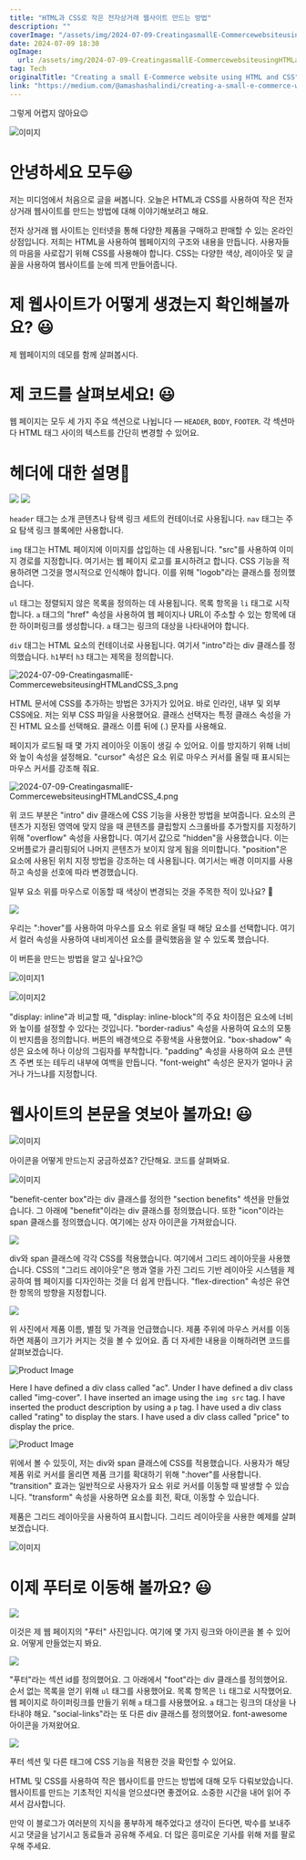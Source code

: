 ```yaml
---
title: "HTML과 CSS로 작은 전자상거래 웹사이트 만드는 방법"
description: ""
coverImage: "/assets/img/2024-07-09-CreatingasmallE-CommercewebsiteusingHTMLandCSS_0.png"
date: 2024-07-09 18:30
ogImage:
  url: /assets/img/2024-07-09-CreatingasmallE-CommercewebsiteusingHTMLandCSS_0.png
tag: Tech
originalTitle: "Creating a small E-Commerce website using HTML and CSS"
link: "https://medium.com/@amashashalindi/creating-a-small-e-commerce-website-using-html-and-css-df799808d12"
---
```


그렇게 어렵지 않아요😉

![이미지](/assets/img/2024-07-09-CreatingasmallE-CommercewebsiteusingHTMLandCSS_0.png)

# 안녕하세요 모두😃

저는 미디엄에서 처음으로 글을 써봅니다. 오늘은 HTML과 CSS를 사용하여 작은 전자 상거래 웹사이트를 만드는 방법에 대해 이야기해보려고 해요.

<div class="content-ad"></div>

전자 상거래 웹 사이트는 인터넷을 통해 다양한 제품을 구매하고 판매할 수 있는 온라인 상점입니다. 저희는 HTML을 사용하여 웹페이지의 구조와 내용을 만듭니다. 사용자들의 마음을 사로잡기 위해 CSS를 사용해야 합니다. CSS는 다양한 색상, 레이아웃 및 글꼴을 사용하여 웹사이트를 눈에 띄게 만들어줍니다.

# 제 웹사이트가 어떻게 생겼는지 확인해볼까요? 😃

제 웹페이지의 데모를 함께 살펴봅시다.

# 제 코드를 살펴보세요! 😃

<div class="content-ad"></div>

웹 페이지는 모두 세 가지 주요 섹션으로 나뉩니다 — `HEADER`, `BODY`, `FOOTER`. 각 섹션마다 HTML 태그 사이의 텍스트를 간단히 변경할 수 있어요.

# 헤더에 대한 설명🤔

<img src="/assets/img/2024-07-09-CreatingasmallE-CommercewebsiteusingHTMLandCSS_1.png" />

<img src="/assets/img/2024-07-09-CreatingasmallE-CommercewebsiteusingHTMLandCSS_2.png" />

<div class="content-ad"></div>

`header` 태그는 소개 콘텐츠나 탐색 링크 세트의 컨테이너로 사용됩니다. `nav` 태그는 주요 탐색 링크 블록에만 사용합니다.

`img` 태그는 HTML 페이지에 이미지를 삽입하는 데 사용됩니다. "src"를 사용하여 이미지 경로를 지정합니다. 여기서는 웹 페이지 로고를 표시하려고 합니다. CSS 기능을 적용하려면 그것을 명시적으로 인식해야 합니다. 이를 위해 "logob"라는 클래스를 정의했습니다.

`ul` 태그는 정렬되지 않은 목록을 정의하는 데 사용됩니다. 목록 항목을 `li` 태그로 시작합니다. `a` 태그의 "href" 속성을 사용하여 웹 페이지나 URL이 주소할 수 있는 항목에 대한 하이퍼링크를 생성합니다. `a` 태그는 링크의 대상을 나타내어야 합니다.

`div` 태그는 HTML 요소의 컨테이너로 사용됩니다. 여기서 "intro"라는 div 클래스를 정의했습니다. `h1`부터 `h3` 태그는 제목을 정의합니다.

<div class="content-ad"></div>

![2024-07-09-CreatingasmallE-CommercewebsiteusingHTMLandCSS_3.png](/assets/img/2024-07-09-CreatingasmallE-CommercewebsiteusingHTMLandCSS_3.png)

HTML 문서에 CSS를 추가하는 방법은 3가지가 있어요. 바로 인라인, 내부 및 외부 CSS에요. 저는 외부 CSS 파일을 사용했어요. 클래스 선택자는 특정 클래스 속성을 가진 HTML 요소를 선택해요. 클래스 이름 뒤에 (.) 문자를 사용해요.

페이지가 로드될 때 몇 가지 레이아웃 이동이 생길 수 있어요. 이를 방지하기 위해 너비와 높이 속성을 설정해요. "cursor" 속성은 요소 위로 마우스 커서를 올릴 때 표시되는 마우스 커서를 강조해 줘요.

![2024-07-09-CreatingasmallE-CommercewebsiteusingHTMLandCSS_4.png](/assets/img/2024-07-09-CreatingasmallE-CommercewebsiteusingHTMLandCSS_4.png)

<div class="content-ad"></div>

위 코드 부분은 "intro" div 클래스에 CSS 기능을 사용한 방법을 보여줍니다. 요소의 콘텐츠가 지정된 영역에 맞지 않을 때 콘텐츠를 클립할지 스크롤바를 추가할지를 지정하기 위해 "overflow" 속성을 사용합니다. 여기서 값으로 "hidden"을 사용했습니다. 이는 오버플로가 클리핑되어 나머지 콘텐츠가 보이지 않게 됨을 의미합니다. "position"은 요소에 사용된 위치 지정 방법을 강조하는 데 사용됩니다. 여기서는 배경 이미지를 사용하고 속성을 선호에 따라 변경했습니다.

일부 요소 위를 마우스로 이동할 때 색상이 변경되는 것을 주목한 적이 있나요? 🤔

<img src="/assets/img/2024-07-09-CreatingasmallE-CommercewebsiteusingHTMLandCSS_5.png" />

우리는 ":hover"를 사용하여 마우스를 요소 위로 올릴 때 해당 요소를 선택합니다. 여기서 컬러 속성을 사용하여 내비게이션 요소를 클릭했음을 알 수 있도록 했습니다.

<div class="content-ad"></div>

이 버튼을 만드는 방법을 알고 싶나요?😉

![이미지1](/assets/img/2024-07-09-CreatingasmallE-CommercewebsiteusingHTMLandCSS_6.png)

![이미지2](/assets/img/2024-07-09-CreatingasmallE-CommercewebsiteusingHTMLandCSS_7.png)

"display: inline"과 비교할 때, "display: inline-block"의 주요 차이점은 요소에 너비와 높이를 설정할 수 있다는 것입니다. "border-radius" 속성을 사용하여 요소의 모퉁이 반지름을 정의합니다. 버튼의 배경색으로 주황색을 사용했어요. "box-shadow" 속성은 요소에 하나 이상의 그림자를 부착합니다. "padding" 속성을 사용하여 요소 콘텐츠 주변 또는 테두리 내부에 여백을 만듭니다. "font-weight" 속성은 문자가 얼마나 굵거나 가느냐를 지정합니다.

<div class="content-ad"></div>

# 웹사이트의 본문을 엿보아 볼까요! 😃

![이미지](/assets/img/2024-07-09-CreatingasmallE-CommercewebsiteusingHTMLandCSS_8.png)

아이콘을 어떻게 만드는지 궁금하셨죠? 간단해요. 코드를 살펴봐요.

![이미지](/assets/img/2024-07-09-CreatingasmallE-CommercewebsiteusingHTMLandCSS_9.png)

<div class="content-ad"></div>

"benefit-center box"라는 div 클래스를 정의한 "section benefits" 섹션을 만들었습니다. 그 아래에 "benefit"이라는 div 클래스를 정의했습니다. 또한 "icon"이라는 span 클래스를 정의했습니다. 여기에는 상자 아이콘을 가져왔습니다.

<img src="/assets/img/2024-07-09-CreatingasmallE-CommercewebsiteusingHTMLandCSS_10.png" />

div와 span 클래스에 각각 CSS를 적용했습니다. 여기에서 그리드 레이아웃을 사용했습니다. CSS의 "그리드 레이아웃"은 행과 열을 가진 그리드 기반 레이아웃 시스템을 제공하여 웹 페이지를 디자인하는 것을 더 쉽게 만듭니다. "flex-direction" 속성은 유연한 항목의 방향을 지정합니다.

<img src="/assets/img/2024-07-09-CreatingasmallE-CommercewebsiteusingHTMLandCSS_11.png" />

<div class="content-ad"></div>

위 사진에서 제품 이름, 별점 및 가격을 언급했습니다. 제품 주위에 마우스 커서를 이동하면 제품이 크기가 커지는 것을 볼 수 있어요. 좀 더 자세한 내용을 이해하려면 코드를 살펴보겠습니다.

![Product Image](/assets/img/2024-07-09-CreatingasmallE-CommercewebsiteusingHTMLandCSS_12.png)

Here I have defined a div class called "ac". Under I have defined a div class called "img-cover". I have inserted an image using the `img src` tag. I have inserted the product description by using a `p` tag. I have used a div class called "rating" to display the stars. I have used a div class called "price" to display the price.

![Product Image](/assets/img/2024-07-09-CreatingasmallE-CommercewebsiteusingHTMLandCSS_13.png)

<div class="content-ad"></div>

위에서 볼 수 있듯이, 저는 div와 span 클래스에 CSS를 적용했습니다. 사용자가 해당 제품 위로 커서를 올리면 제품 크기를 확대하기 위해 ":hover"를 사용합니다. "transition" 효과는 일반적으로 사용자가 요소 위로 커서를 이동할 때 발생할 수 있습니다. "transform" 속성을 사용하면 요소를 회전, 확대, 이동할 수 있습니다.

제품은 그리드 레이아웃을 사용하여 표시합니다. 그리드 레이아웃을 사용한 예제를 살펴보겠습니다.

![이미지](/assets/img/2024-07-09-CreatingasmallE-CommercewebsiteusingHTMLandCSS_14.png)

# 이제 푸터로 이동해 볼까요? 😃

<div class="content-ad"></div>

<img src="/assets/img/2024-07-09-CreatingasmallE-CommercewebsiteusingHTMLandCSS_15.png" />

이것은 제 웹 페이지의 "푸터" 사진입니다. 여기에 몇 가지 링크와 아이콘을 볼 수 있어요. 어떻게 만들었는지 봐요.

<img src="/assets/img/2024-07-09-CreatingasmallE-CommercewebsiteusingHTMLandCSS_16.png" />

"푸터"라는 섹션 id를 정의했어요. 그 아래에서 "foot"라는 div 클래스를 정의했어요. 순서 없는 목록을 얻기 위해 `ul` 태그를 사용했어요. 목록 항목은 `li` 태그로 시작했어요. 웹 페이지로 하이퍼링크를 만들기 위해 `a` 태그를 사용했어요. `a` 태그는 링크의 대상을 나타내야 해요. "social-links"라는 또 다른 div 클래스를 정의했어요. font-awesome 아이콘을 가져왔어요.

<div class="content-ad"></div>

<img src="/assets/img/2024-07-09-CreatingasmallE-CommercewebsiteusingHTMLandCSS_17.png" />

푸터 섹션 및 다른 태그에 CSS 기능을 적용한 것을 확인할 수 있어요.

HTML 및 CSS를 사용하여 작은 웹사이트를 만드는 방법에 대해 모두 다뤄보았습니다. 웹사이트를 만드는 기초적인 지식을 얻으셨다면 좋겠어요. 소중한 시간을 내어 읽어 주셔서 감사합니다.

만약 이 블로그가 여러분의 지식을 풍부하게 해주었다고 생각이 든다면, 박수를 보내주시고 댓글을 남기시고 동료들과 공유해 주세요. 더 많은 흥미로운 기사를 위해 저를 팔로우해 주세요.
